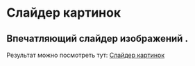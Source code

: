 # Слайдер картинок
## Впечатляющий слайдер изображений .
Результат можно посмотреть тут: 
[Слайдер картинок](https://alekseeva-t-v.github.io/slider/)
